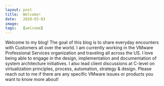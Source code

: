 ```yaml
---
layout: post
title:  Welcome!
date:   2020-03-03
image:
tags:   [welcome]
---
```

Welcome to my blog! The goal of this blog is to share everyday encounters with Customers all over the world. I am currently working in the VMware Professional Services organization and traveling all across the US. I love being able to engage in the design, implementation and documentation of system architecture initiatives. I also lead client discussions at C-level on virtualization principles, process, automation, strategy & design. Please reach out to me if there are any specific VMware issues or products you want to know more about!
